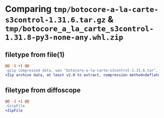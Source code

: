 # Comparing `tmp/botocore-a-la-carte-s3control-1.31.6.tar.gz` & `tmp/botocore_a_la_carte_s3control-1.31.8-py3-none-any.whl.zip`

## filetype from file(1)

```diff
@@ -1 +1 @@
-gzip compressed data, was "botocore-a-la-carte-s3control-1.31.6.tar", last modified: Thu Jul 20 01:20:43 2023, max compression
+Zip archive data, at least v2.0 to extract, compression method=deflate
```

## filetype from diffoscope

```diff
@@ -1 +1 @@
-GzipFile
+ZipFile
```

